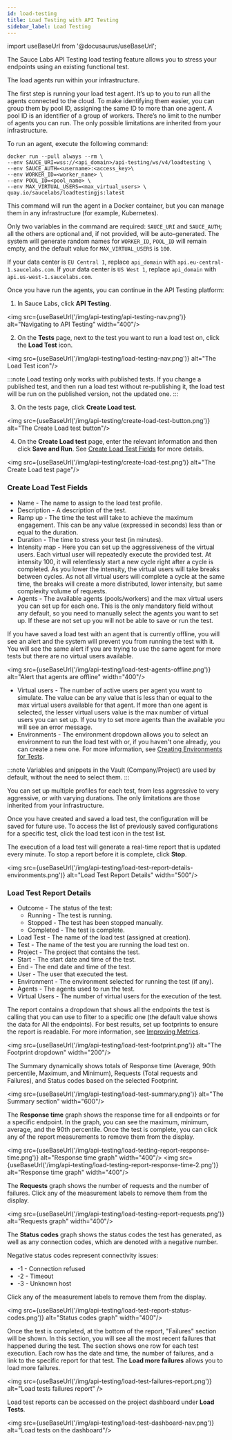 ```yaml
---
id: load-testing
title: Load Testing with API Testing
sidebar_label: Load Testing
---
```


import useBaseUrl from '@docusaurus/useBaseUrl';

The Sauce Labs API Testing load testing feature allows you to stress your endpoints using an existing functional test.

The load agents run within your infrastructure.

The first step is running your load test agent. It’s up to you to run all the agents connected to the cloud. To make identifying them easier, you can group them by pool ID, assigning the same ID to more than one agent. A pool ID is an identifier of a group of workers. There’s no limit to the number of agents you can run. The only possible limitations are inherited from your infrastructure.

To run an agent, execute the following command:

```
docker run --pull always --rm \
--env SAUCE_URI=wss://<api_domain>/api-testing/ws/v4/loadtesting \
--env SAUCE_AUTH=<username>:<access_key>\
--env WORKER_ID=<worker_name> \
--env POOL_ID=<pool_name> \
--env MAX_VIRTUAL_USERS=<max_virtual_users> \
quay.io/saucelabs/loadtestingjs:latest
```

This command will run the agent in a Docker container, but you can manage them in any infrastructure (for example, Kubernetes).

Only two variables in the command are required: `SAUCE_URI` and `SAUCE_AUTH`; all the others are optional and, if not provided, will be auto-generated. The system will generate random names for `WORKER_ID`, `POOL_ID` will remain empty, and the default value for `MAX_VIRTUAL_USERS` is `100`. 

If your data center is `EU Central 1`, replace `api_domain` with `api.eu-central-1.saucelabs.com`. If your data center is `US West 1`, replace `api_domain` with `api.us-west-1.saucelabs.com`.

Once you have run the agents, you can continue in the API Testing platform:

1. In Sauce Labs, click **API Testing**.

  <img src={useBaseUrl('/img/api-testing/api-testing-nav.png')} alt="Navigating to API Testing" width="400"/>

2. On the **Tests** page, next to the test you want to run a load test on, click the **Load Test** icon.

  <img src={useBaseUrl('/img/api-testing/load-testing-nav.png')} alt="The Load Test icon"/>

  :::note
  Load testing only works with published tests. If you change a published test, and then run a load test without re-publishing it, the load test will be run on the published version, not the updated one.
  :::

3. On the tests page, click **Create Load test**.

  <img src={useBaseUrl('/img/api-testing/create-load-test-button.png')} alt="The Create Load test button"/>

4. On the **Create Load test** page, enter the relevant information and then click **Save and Run**. See [Create Load Test Fields](#create-load-test-fields) for more details.

  <img src={useBaseUrl('/img/api-testing/create-load-test.png')} alt="The Create Load test page"/>

### Create Load Test Fields
* Name - The name to assign to the load test profile.
* Description - A description of the test.
* Ramp up - The time the test will take to achieve the maximum engagement. This can be any value (expressed in seconds) less than or equal to the duration.
* Duration - The time to stress your test (in minutes).
* Intensity map - Here you can set up the aggressiveness of the virtual users. Each virtual user will repeatedly execute the provided test. At intensity 100, it will relentlessly start a new cycle right after a cycle is completed. As you lower the intensity, the virtual users will take breaks between cycles. As not all virtual users will complete a cycle at the same time, the breaks will create a more distributed, lower intensity, but same complexity volume of requests.
* Agents - The available agents (pools/workers) and the max virtual users you can set up for each one. This is the only mandatory field without any default, so you need to manually select the agents you want to set up. If these are not set up you will not be able to save or run the test.

If you have saved a load test with an agent that is currently offline, you will see an alert and the system will prevent you from running the test with it. You will see the same alert if you are trying to use the same agent for more tests but there are no virtual users available.

<img src={useBaseUrl('/img/api-testing/load-test-agents-offline.png')} alt="Alert that agents are offline" width="400"/>

* Virtual users - The number of active users per agent you want to simulate. The value can be any value that is less than or equal to the max virtual users available for that agent. If more than one agent is selected, the lesser virtual users value is the max number of virtual users you can set up. If you try to set more agents than the available you will see an error message.
* Environments - The environment dropdown allows you to select an environment to run the load test with or, if you haven't one already, you can create a new one. 
For more information, see [Creating Environments for Tests](/api-testing/environments/).

:::note
Variables and snippets in the Vault (Company/Project) are used by default, without the need to select them.
:::

You can set up multiple profiles for each test, from less aggressive to very aggressive, or with varying durations. The only limitations are those inherited from your infrastructure.

Once you have created and saved a load test, the configuration will be saved for future use. To access the list of previously saved configurations for a specific test, click the load test icon in the test list.

The execution of a load test will generate a real-time report that is updated every minute.
To stop a report before it is complete, click **Stop**.

<img src={useBaseUrl('/img/api-testing/load-test-report-details-environments.png')} alt="Load Test Report Details" width="500"/>

### Load Test Report Details
* Outcome - The status of the test:
    * Running - The test is running.
    * Stopped - The test has been stopped manually.
    * Completed - The test is complete.
* Load Test - The name of the load test (assigned at creation).
* Test - The name of the test you are running the load test on.
* Project - The project that contains the test.
* Start - The start date and time of the test.
* End - The end date and time of the test.
* User - The user that executed the test.
* Environment - The environment selected for running the test (if any).
* Agents - The agents used to run the test.
* Virtual Users - The number of virtual users for the execution of the test.

The report contains a dropdown that shows all the endpoints the test is calling that you can use to filter to a specific one (the default value shows the data for All the endpoints). For best results, set up footprints to ensure the report is readable. For more information, see [Improving Metrics](/api-testing/composer#improving-metrics).

<img src={useBaseUrl('/img/api-testing/load-test-footprint.png')} alt="The Footprint dropdown" width="200"/>

The Summary dynamically shows totals of Response time (Average, 90th percentile, Maximum, and Minimum), Requests (Total requests and Failures), and Status codes based on the selected Footprint.

<img src={useBaseUrl('/img/api-testing/load-test-summary.png')} alt="The Summary section" width="600"/>

The **Response time** graph shows the response time for all endpoints or for a specific endpoint. In the graph, you can see the maximum, minimum, average, and the 90th percentile. Once the test is complete, you can click any of the report measurements to remove them from the display.

<img src={useBaseUrl('/img/api-testing/load-testing-report-response-time.png')} alt="Response time graph" width="400"/>
<img src={useBaseUrl('/img/api-testing/load-testing-report-response-time-2.png')} alt="Response time graph" width="400"/>

The **Requests** graph shows the number of requests and the number of failures. Click any of the measurement labels to remove them from the display.

<img src={useBaseUrl('/img/api-testing/load-testing-report-requests.png')} alt="Requests graph" width="400"/>

The **Status codes** graph shows the status codes the test has generated, as well as any connection codes, which are denoted with a negative number.

Negative status codes represent connectivity issues:
* -1 - Connection refused
* -2 - Timeout
* -3 - Unknown host

Click any of the measurement labels to remove them from the display.

<img src={useBaseUrl('/img/api-testing/load-test-report-status-codes.png')} alt="Status codes graph" width="400"/>

Once the test is completed, at the bottom of the report, "Failures" section will be shown. In this section, you will see all the most recent failures that happened during the test. The section shows one row for each test execution. Each row has the date and time, the number of failures, and a link to the specific report for that test. 
The **Load more failures** allows you to load more failures. 

<img src={useBaseUrl('/img/api-testing/load-test-failures-report.png')} alt="Load tests failures report" />

Load test reports can be accessed on the project dashboard under **Load Tests**.

<img src={useBaseUrl('/img/api-testing/load-test-dashboard-nav.png')} alt="Load tests on the dashboard"/>
